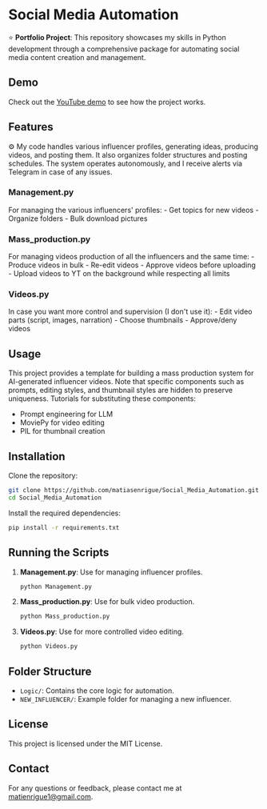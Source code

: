 # Social Media Automation

⭐ **Portfolio Project**: This repository showcases my skills in Python development through a comprehensive package for automating social media content creation and management.

## Demo
Check out the [YouTube demo](https://youtu.be/PpNS5vbUkyI) to see how the project works.

## Features

⚙️ My code handles various influencer profiles, generating ideas, producing videos, and posting them. It also organizes folder structures and posting schedules. The system operates autonomously, and I receive alerts via Telegram in case of any issues.

### Management.py
For managing the various influencers' profiles:
    - Get topics for new videos
    - Organize folders
    - Bulk download pictures

### Mass_production.py
For managing videos production of all the influencers and the same time:
    - Produce videos in bulk
    - Re-edit videos
    - Approve videos before uploading
    - Upload videos to YT on the background while respecting all limits

### Videos.py
In case you want more control and supervision (I don't use it):
    - Edit video parts (script, images, narration)
    - Choose thumbnails
    - Approve/deny videos


## Usage
This project provides a template for building a mass production system for AI-generated influencer videos. Note that specific components such as prompts, editing styles, and thumbnail styles are hidden to preserve uniqueness. Tutorials for substituting these components:
- Prompt engineering for LLM
- MoviePy for video editing
- PIL for thumbnail creation

## Installation

Clone the repository:
```sh
git clone https://github.com/matiasenrigue/Social_Media_Automation.git
cd Social_Media_Automation
```

Install the required dependencies:
```sh
pip install -r requirements.txt
```

## Running the Scripts

1. **Management.py**: Use for managing influencer profiles.
    ```sh
    python Management.py
    ```

2. **Mass_production.py**: Use for bulk video production.
    ```sh
    python Mass_production.py
    ```

3. **Videos.py**: Use for more controlled video editing.
    ```sh
    python Videos.py
    ```

## Folder Structure
- `Logic/`: Contains the core logic for automation.
- `NEW_INFLUENCER/`: Example folder for managing a new influencer.

## License
This project is licensed under the MIT License.

## Contact
For any questions or feedback, please contact me at [matienrigue1@gmail.com](mailto:matienrigue1@gmail.com).



